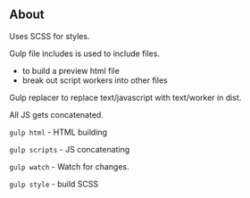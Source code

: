 ## About ##

Uses SCSS for styles.

Gulp file includes is used to include files.
- to build a preview html file
- break out script workers into other files


Gulp replacer to replace text/javascript with text/worker in dist.


All JS gets concatenated.


`gulp html` - HTML building

`gulp scripts` - JS concatenating

`gulp watch` - Watch for changes.

`gulp style` - build SCSS